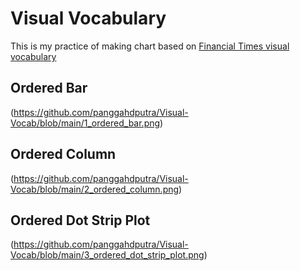 # Visual Vocabulary
This is my practice of making chart based on [Financial Times visual vocabulary](https://github.com/Financial-Times/chart-doctor/tree/main/visual-vocabulary)

## Ordered Bar
(https://github.com/panggahdputra/Visual-Vocab/blob/main/1_ordered_bar.png)

## Ordered Column
(https://github.com/panggahdputra/Visual-Vocab/blob/main/2_ordered_column.png)

## Ordered Dot Strip Plot
(https://github.com/panggahdputra/Visual-Vocab/blob/main/3_ordered_dot_strip_plot.png)
